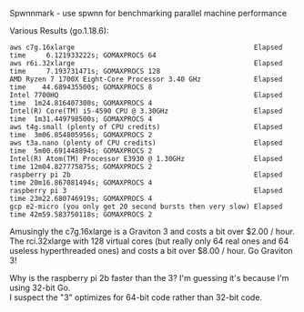 Spwnnmark - use spwnn for benchmarking parallel machine performance

Various Results (go.1.18.6):
```
aws c7g.16xlarge                                            Elapsed time     6.121933222s; GOMAXPROCS 64
aws r6i.32xlarge                                            Elapsed time     7.193731471s; GOMAXPROCS 128
AMD Ryzen 7 1700X Eight-Core Processor 3.40 GHz             Elapsed time    44.689435500s; GOMAXPROCS 8
Intel 7700HQ                                                Elapsed time  1m24.816407300s; GOMAXPROCS 4
Intel(R) Core(TM) i5-4590 CPU @ 3.30GHz                     Elapsed time  1m31.449798500s; GOMAXPROCS 4
aws t4g.small (plenty of CPU credits)                       Elapsed time  3m06.854805956s; GOMAXPROCS 2
aws t3a.nano (plenty of CPU credits)                        Elapsed time  5m00.691448894s; GOMAXPROCS 2
Intel(R) Atom(TM) Processor E3930 @ 1.30GHz                 Elapsed time 12m04.827775875s; GOMAXPROCS 2
raspberry pi 2b                                             Elapsed time 20m16.867081494s; GOMAXPROCS 4
raspberry pi 3                                              Elapsed time 23m22.680746919s; GOMAXPROCS 4
gcp e2-micro (you only get 20 second bursts then very slow) Elapsed time 42m59.583750118s; GOMAXPROCS 2
```

Amusingly the c7g.16xlarge is a Graviton 3 and costs a bit over $2.00 / hour.
The rci.32xlarge with 128 virtual cores (but really only 64 real ones and 64 useless hyperthreaded ones) and costs a bit over $8.00 / hour.
Go Graviton 3!

Why is the raspberry pi 2b faster than the 3?  I'm guessing it's because I'm using 32-bit Go.  
I suspect the "3" optimizes for 64-bit code rather than 32-bit code.
